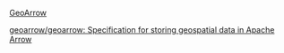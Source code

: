 [GeoArrow](https://geoarrow.org/)




[geoarrow/geoarrow: Specification for storing geospatial data in Apache Arrow](https://github.com/geoarrow/geoarrow)

